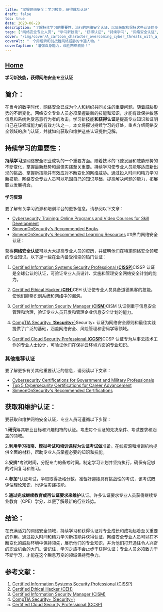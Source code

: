 ```yaml
---
title: "掌握网络安全：学习技能，获得成功认证"
draft: false
toc: true
date: 2023-06-28
description: "了解持续学习的重要性、流行的网络安全认证，以及获取和保持这些认证的步骤，从而获得成功的网络安全职业生涯。"
tags: ["网络安全专业人员", "学习新技能", "获得认证", "持续学习", "网络安全认证", "CISSP", "CEH", "CISM", "安全+", "CCSP", "持续学习的重要性", "获得认证的优势", "网络安全职业发展", "专业成长", "最新网络安全趋势", "网络安全技术的进步", "网络安全最佳做法", "获取网络安全技能", "准备网络安全考试", "保持网络安全认证", "行业认可的网络安全认证", "网络安全领域的职业机会", "网络安全教育和培训", "提高网络安全技能", "网络安全就业市场", "网络威胁状况", "网络安全方面的持续专业发展", "网络安全认证", "云安全认证", "道德黑客认证", "信息安全管理认证"]
cover: "/img/cover/A_cartoon_character_overcoming_cyber_threats_with_a_shield.png"
coverAlt: "一个用盾牌和剑战胜网络威胁的卡通人物。"
coverCaption: "增强自身能力，战胜网络威胁！"
---
```


## [Home](/cyber-security-career-playbook-start/)

**学习新技能，获得网络安全专业认证**

## 简介：

在当今的数字时代，网络安全已成为个人和组织共同关注的重要问题。随着威胁形势的不断变化，网络安全专业人员必须掌握最新的技能和知识，才能有效保护敏感信息和系统免受恶意行为者的攻击。学习新技能**和获得认证**是提高专业知识和证明自己在该领域能力的有效方法之一。本文将探讨持续学习的好处，重点介绍网络安全领域的热门认证，并就如何获取和维护这些认证提供见解。

## 持续学习的重要性：

**持续学习**是网络安全职业成功的一个重要方面。随着技术的飞速发展和威胁形势的不断变化，掌握最新趋势和最佳实践至关重要。持续学习使专业人员能够适应新出现的挑战、掌握新技能并有效应对不断变化的网络威胁。通过投入时间和精力学习新技能，网络安全专业人员可以巩固自己的知识基础，提高解决问题的能力，拓展职业发展机会。

#### 学习资源

要了解有关学习资源和培训平台的更多信息，请参阅以下文章：

- [Cybersecurity Training: Online Programs and Video Courses for Skill Development](/cyber-security-career-playbook/getting-started-with-a-career-in-cybersecurity/cybersecurity-training-online-programs-video-courses-and-books/)
- [SimeonOnSecurity's Recommended Books](/recommendations/books)
- [SimeonOnSecurity's Recommended Learning Resources](/recommendations/learning_resources)
##热门网络安全认证：

获得**网络安全认证**可以大大提高专业人员的资历，并证明他们在特定网络安全领域的专业知识。以下是一些在业内备受推崇的热门认证：

1. [Certified Information Systems Security Professional (**CISSP**)](https://www.isc2.org/Certifications/CISSP)CISSP 认证是全球公认的认证，可验证专业人员设计、实施和管理安全网络安全计划的能力。

2. [Certified Ethical Hacker (**CEH**)](https://www.eccouncil.org/programs/certified-ethical-hacker-ceh/)CEH 认证使专业人员具备道德黑客的技能，使他们能够识别系统和网络中的漏洞。

3. [Certified Information Security Manager (**CISM**)](https://www.isaca.org/credentialing/cism)CISM 认证侧重于信息安全管理和治理，验证专业人员开发和管理企业信息安全计划的能力。

4. [CompTIA Security+ (**Security+**)](https://www.comptia.org/certifications/security)Security+ 认证为网络安全原则和最佳实践提供了广泛的基础，涵盖网络安全、风险管理和密码学等领域。

5. [Certified Cloud Security Professional (**CCSP**)](https://www.isc2.org/Certifications/CCSP)CCSP 认证专为从事云技术工作的专业人士设计，可验证他们在保护云环境方面的专业知识。

### 其他推荐认证

要了解更多有关其他重要认证的信息，请阅读以下文章：

- [Cybersecurity Certifications for Government and Military Professionals](/articles/cybersecurity-certifications-for-government-and-military-profesionals/)
- [Top 5 Cybersecurity Certifications for Career Advancement](/articles/the-top-five-cybersecurity-certifications-for-career-advancement/)
- [SimeonOnSecurity's Recommended Certifications](/recommendations/certifications)
## 获取和维护认证：

要获取和维护网络安全认证，专业人员可遵循以下步骤：

1.**研究**与其职业目标和兴趣相符的认证。考虑每个认证的先决条件、考试要求和涵盖的领域。

2.**利用学习指南、模拟考试和培训课程为认证考试做**准备。在线资源和培训机构提供全面的材料，帮助专业人员掌握必要的知识和技能。

3.**安排***考试时间，分配专门的备考时间。制定学习计划并坚持执行，确保有足够的时间复习和练习。

4.**参加***认证考试，争取取得及格分数。准备好迎接具有挑战性的考试，该考试既评估理论知识，也评估实践技能。

5.**通过完成继续教育或再认证要求来维护**认证。许多认证要求专业人员获得继续专业教育（CPE）学分，以便了解最新的行业趋势。

## 结论：

在充满活力的网络安全领域，持续学习和获得认证对专业成长和成功起着至关重要的作用。通过投入时间和精力学习新技能并获得认证，网络安全专业人员可以在不断变化的威胁环境中保持领先，展示他们的专业知识，并为他们打开通往令人兴奋的职业机会的大门。请记住，学习之旅不会止步于获得认证；专业人员必须致力于不断学习，才能在这个瞬息万变的领域保持竞争力。

## 参考文献：

1. [Certified Information Systems Security Professional (CISSP)](https://www.isc2.org/Certifications/CISSP)
2. [Certified Ethical Hacker (CEH)](https://www.eccouncil.org/programs/certified-ethical-hacker-ceh/)
3. [Certified Information Security Manager (CISM)](https://www.isaca.org/credentialing/cism)
4. [CompTIA Security+ (Security+)](https://www.comptia.org/certifications/security)
5. [Certified Cloud Security Professional (CCSP)](https://www.isc2.org/Certifications/CCSP)
